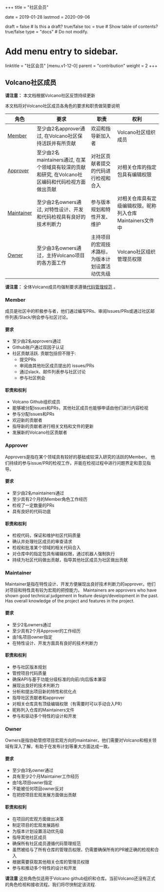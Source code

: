 +++
title = "社区会员"


date = 2019-01-28
lastmod = 2020-09-06

draft = false  # Is this a draft? true/false
toc = true  # Show table of contents? true/false
type = "docs"  # Do not modify.

# Add menu entry to sidebar.
linktitle = "社区会员"
[menu.v1-12-0]
  parent = "contribution"
  weight = 2
+++

## Volcano社区成员

**请注意：** 本文档根据Volcano社区反馈持续更新

本文档将对Volcano社区成员各角色的要求和职责做简要说明

| 角色 | 要求 | 职责 | 权利 |
| -----| ---------------- | ------------ | -------|
| [Member](#member) | 至少由2名approver通过, 在Volcano社区保持活跃并有所贡献 | 欢迎和指导新加入者 | Volcano社区组织成员 |
| [Approver](#approver) | 至少由2名maintainers通过, 在某个领域具有较深的贡献和研究, 在Volcano社区编码和代码检视方面做出贡献  | 对社区贡献者提交的代码进行检视和合入 | 对相关仓库的指定包具有编辑权限 |
| [Maintainer](#maintainer) | 至少由2名owners通过, 对特性设计、开发和代码检视具有良好的技术判断力 | 参与版本规划和特性开发、维护 | 对相关仓库具有定级编辑权限。昵称列入仓库Maintainers文件中 |
| [Owner](#owner) | 至少由3名owners通过，主持Volcano项目的各方面工作 | 主持项目的宏观技术路标，为版本计划设置活动优先级 | Volcano社区组织管理员权限 |

**请注意：** 全体Volcano成员均强制要求遵循[代码管理规范](https://github.com/volcano-sh/website/blob/master/CODE_OF_CONDUCT.md) 。

### Member

成员是社区中的积极参与者，他们通过编写PRs、审阅Issues/PRs或通过社区邮件列表/Slack/例会参与社区讨论。


#### 要求

- 至少由2名approvers通过
- Github账户通过双因子认证
- 社区贡献活跃. 贡献包括但不限于:
    - 提交PRs
    - 审阅由其他社区成员提出的 issues/PRs
    - 通过slack、邮件列表参与社区讨论
    - 参与社区例会

#### 职责和权利

- Volcano Github组织成员
- 能够被分配issues和PRs，其他社区成员也能够申请由他们进行内容检视
- 参与分配Issues和PRs
- 欢迎新的贡献者
- 指导新的贡献者进行相关文档和文件的更新
- 发展新的Volcano社区贡献者


### Approver

Approvers是指在某个领域具有较好的基础或较深入研究的活跃的Member。
他们持续的参与issue/PR的检视工作，并能在检视过程中进行问题界定和意见指导。


#### 要求

- 至少由2名maintainers通过
- 至少具有2个月的Member角色工作经历
- 检视了一定数量的PRs
- 具有良好的代码功底


#### 职责和权利

- 检视代码，保证和维护社区代码质量
- 确认并处理社区成员的审查请求
- 检视和批准某个领域的相关代码合入
- 对仓库中的指定包具有编辑权限，通过机器人强制执行
- 持续为社区代码做出贡献，指导其他社区成员为社区做出贡献

### Maintainer

Maintainer是指在特性设计、开发方便展现出良好技术判断力的approver。他们对项目和特性具有较为宏观的把控能力。
Maintainers are approvers who have shown good technical judgement in feature design/development in the past.
Has overall knowledge of the project and features in the project.

#### 要求

- 至少2名owners通过
- 至少具有2个月Approver的工作经历
- 由1名项目owner指定
- 在特性设计、开发方面具有良好的技术判断力

#### 职责和权利

- 参与社区版本规划
- 管控项目代码质量
- 确保API与基于功能分级标准的向前/向后版本兼容
- 展现出良好的技术判断力
- 分析和提出项目新的特性和优化点
- 指导社区贡献者和approver
- 对相关仓库具有顶级编辑权限（有需要时可以手动合入PR）
- 昵称列入仓库的Maintainers文件
- 参与和驱动多个特性的设计和开发

### Owner

Owners是指协助管控项目宏观方向的maintainer。他们需要对Volcano和相关领域有深入了解，有助于在发布计划等重大方面达成一致。

#### 要求

- 至少由3名owner通过
- 具有至少2个月Maintainer工作经历
- 由1名项目owner指定
- 不能被任何项目owner反对
- 在把控项目宏观发展方面做出贡献

#### 职责和权利

- 在项目的宏观方面做出决策
- 制定项目的宏观发展路标
- 为版本计划设置活动优先级
- 指导其他社区成员
- 确保所有社区成员遵循代码管理规范
- 虽然被给与了所有仓库的管理员权限，仍需要确保所有的PR被正确的检视和合入
- 根据需要获取其他相关仓库的管理员权限
- 参与和推动多个特性的设计和开发


**请注意** 这些角色仅适用于Volcano github组织和仓库。当前Volcano还没有正式的角色检视和接收流程。我们将尽快制定该流程.
